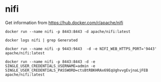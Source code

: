 # nifi


Get information from https://hub.docker.com/r/apache/nifi


```
docker run --name nifi -p 8443:8443 -d apache/nifi:latest
```

```
docker logs nifi | grep Generated
```

```
docker run --name nifi -p 9443:9443  -d -e NIFI_WEB_HTTPS_PORT='9443' apache/nifi:latest
```

```
docker run --name nifi -p 8443:8443 -d -e SINGLE_USER_CREDENTIALS_USERNAME=admin -e SINGLE_USER_CREDENTIALS_PASSWORD=ctsBtRBKHRAx69EqUghvvgEvjnaLjFEB apache/nifi:latest
```


